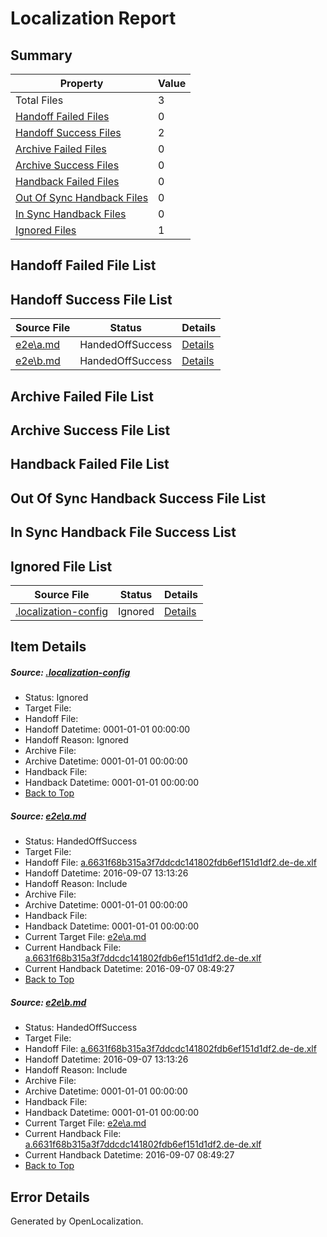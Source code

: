 # <a name='report-top'></a> Localization Report

## Summary
 Property | Value 
 -------- | ----- 
 Total Files | 3
[ Handoff Failed Files ](#handoff-failed-list)| 0
[ Handoff Success Files ](#handoff-success-list)| 2
[ Archive Failed Files ](#archive-failed-list)| 0
[ Archive Success Files ](#archive-success-list)| 0
[ Handback Failed Files ](#handback-failed-list)| 0
[ Out Of Sync Handback Files ](#outofsync-handback-success-list)| 0
[ In Sync Handback Files ](#insync-handback-success-list)| 0
[ Ignored Files ](#ignored-list)| 1

## <a name='handoff-failed-list'></a> Handoff Failed File List

## <a name='handoff-success-list'></a> Handoff Success File List
 Source File | Status | Details 
 ----------- | ------ | ------- 
 [e2e\a.md](https://github.com/OpenLocalizationTestOrg/ol-test0/blob/3160f06d2de5ef52c8855b025e33a6918873c8fc/e2e/a.md) | HandedOffSuccess | [Details](#a50b3233c02030191fc4bb0c6fa30bde17865f921)
 [e2e\b.md](https://github.com/OpenLocalizationTestOrg/ol-test0/blob/3160f06d2de5ef52c8855b025e33a6918873c8fc/e2e/b.md) | HandedOffSuccess | [Details](#a50b3233c02030191fc4bb0c6fa30bde17865f922)

## <a name='archive-failed-list'></a> Archive Failed File List

## <a name='archive-success-list'></a> Archive Success File List

## <a name='handback-failed-list'></a> Handback Failed File List

## <a name='outofsync-handback-success-list'></a> Out Of Sync Handback Success File List

## <a name='insync-handback-success-list'></a> In Sync Handback File Success List

## <a name='ignored-list'></a> Ignored File List
 Source File | Status | Details 
 ----------- | ------ | ------- 
 [.localization-config](https://github.com/OpenLocalizationTestOrg/ol-test0/blob/3160f06d2de5ef52c8855b025e33a6918873c8fc/.localization-config) | Ignored | [Details](#c268a05ecaa7ec85942ed632c29928ee5bd6da8d0)

## Item Details
##### <a name='c268a05ecaa7ec85942ed632c29928ee5bd6da8d0'></a> Source: [.localization-config](https://github.com/OpenLocalizationTestOrg/ol-test0/blob/3160f06d2de5ef52c8855b025e33a6918873c8fc/.localization-config)
* Status: Ignored
* Target File: 
* Handoff File: 
* Handoff Datetime: 0001-01-01 00:00:00
* Handoff Reason: Ignored
* Archive File: 
* Archive Datetime: 0001-01-01 00:00:00
* Handback File: 
* Handback Datetime: 0001-01-01 00:00:00
* [Back to Top](#report-top)

##### <a name='a50b3233c02030191fc4bb0c6fa30bde17865f921'></a> Source: [e2e\a.md](https://github.com/OpenLocalizationTestOrg/ol-test0/blob/3160f06d2de5ef52c8855b025e33a6918873c8fc/e2e/a.md)
* Status: HandedOffSuccess
* Target File: 
* Handoff File: [a.6631f68b315a3f7ddcdc141802fdb6ef151d1df2.de-de.xlf](https://github.com/OpenLocalizationTestOrg/ol-test0-handoff/blob/848e7b3b335fe9f10dea8939d1228fc926534c0d/ol-handoff/OpenLocalizationTestOrg/ol-test0-dede/yuwzho/ht/a.6631f68b315a3f7ddcdc141802fdb6ef151d1df2.de-de.xlf)
* Handoff Datetime: 2016-09-07 13:13:26
* Handoff Reason: Include
* Archive File: 
* Archive Datetime: 0001-01-01 00:00:00
* Handback File: 
* Handback Datetime: 0001-01-01 00:00:00
* Current Target File: [e2e\a.md](https://github.com/OpenLocalizationTestOrg/ol-test0-dede/blob/e34dffb712cc325be95f62c9bc96fbc92381e7eb/e2e/a.md)
* Current Handback File: [a.6631f68b315a3f7ddcdc141802fdb6ef151d1df2.de-de.xlf](https://github.com/OpenLocalizationTestOrg/ol-test0-handback/blob/ecbc27d2f188944410ca75425d282edd478868f6/ol-handback/OpenLocalizationTestOrg/ol-test0-dede/yuwzho/ht/a.6631f68b315a3f7ddcdc141802fdb6ef151d1df2.de-de.xlf)
* Current Handback Datetime: 2016-09-07 08:49:27
* [Back to Top](#report-top)

##### <a name='a50b3233c02030191fc4bb0c6fa30bde17865f922'></a> Source: [e2e\b.md](https://github.com/OpenLocalizationTestOrg/ol-test0/blob/3160f06d2de5ef52c8855b025e33a6918873c8fc/e2e/b.md)
* Status: HandedOffSuccess
* Target File: 
* Handoff File: [a.6631f68b315a3f7ddcdc141802fdb6ef151d1df2.de-de.xlf](https://github.com/OpenLocalizationTestOrg/ol-test0-handoff/blob/848e7b3b335fe9f10dea8939d1228fc926534c0d/ol-handoff/OpenLocalizationTestOrg/ol-test0-dede/yuwzho/ht/a.6631f68b315a3f7ddcdc141802fdb6ef151d1df2.de-de.xlf)
* Handoff Datetime: 2016-09-07 13:13:26
* Handoff Reason: Include
* Archive File: 
* Archive Datetime: 0001-01-01 00:00:00
* Handback File: 
* Handback Datetime: 0001-01-01 00:00:00
* Current Target File: [e2e\a.md](https://github.com/OpenLocalizationTestOrg/ol-test0-dede/blob/e34dffb712cc325be95f62c9bc96fbc92381e7eb/e2e/a.md)
* Current Handback File: [a.6631f68b315a3f7ddcdc141802fdb6ef151d1df2.de-de.xlf](https://github.com/OpenLocalizationTestOrg/ol-test0-handback/blob/ecbc27d2f188944410ca75425d282edd478868f6/ol-handback/OpenLocalizationTestOrg/ol-test0-dede/yuwzho/ht/a.6631f68b315a3f7ddcdc141802fdb6ef151d1df2.de-de.xlf)
* Current Handback Datetime: 2016-09-07 08:49:27
* [Back to Top](#report-top)


## Error Details

Generated by OpenLocalization.
